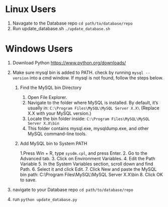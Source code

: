 # Linux Users
1. Navagate to the Database repo `cd path/to/database/repo`
2. Run update_database.sh `./update_database.sh`

# Windows Users
1. Download Python https://www.python.org/downloads/
2. Make sure mysql bin is added to PATH. check by running `mysql --version` into a cmd window. If mysql is not found, follow the steps below.
   
    1. Find the MySQL bin Directory
  
       1. Open File Explorer.
       2. Navigate to the folder where MySQL is installed. By default, it’s usually in: `C:\Program Files\MySQL\MySQL Server X.X\` (Replace X.X with your MySQL version.)
       3. Locate the bin folder inside: `C:\Program Files\MySQL\MySQL Server X.X\bin`
       4. This folder contains mysql.exe, mysqldump.exe, and other MySQL command-line tools.
   
    2. Add MySQL bin to System PATH

       1.Press Win + R, type `sysdm.cpl`, and press Enter.
       2. Go to the Advanced tab.
       3. Click on Environment Variables.
       4. Edit the Path Variable
       5. In the System Variables section, scroll down and find Path.
       6. Select it and click Edit.
       7. Click New and paste the MySQL bin path: C:\Program Files\MySQL\MySQL Server X.X\bin
       8. Click OK to save.

3. navigate to your Database repo `cd path/to/database/repo`
4. run `python update_database.py`   
